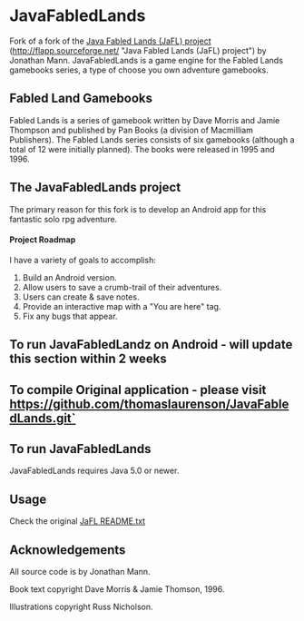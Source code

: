 # JavaFabledLands

Fork of a fork of the [Java Fabled Lands (JaFL) project](https://github.com/thomaslaurenson/JavaFabledLands.git`) (http://flapp.sourceforge.net/ "Java Fabled Lands (JaFL) project") by Jonathan Mann. JavaFabledLands is a game engine for the Fabled Lands gamebooks series, a type of choose you own adventure gamebooks.

## Fabled Land Gamebooks

Fabled Lands is a series of gamebook written by Dave Morris and Jamie Thompson and published by Pan Books (a division of Macmilliam Publishers). The Fabled Lands series consists of six gamebooks (although a total of 12 were initially planned). The books were released in 1995 and 1996.

## The JavaFabledLands project
The primary reason for this fork is to develop an Android app for this fantastic solo rpg adventure.

#### Project Roadmap

I have a variety of goals to accomplish:

1. Build an Android version.
2. Allow users to save a crumb-trail of their adventures.
3. Users can create & save notes.
4. Provide an interactive map with a "You are here" tag.
5. Fix any bugs that appear.
## To run JavaFabledLandz on Android - will update this section within 2 weeks


## To compile Original application - please visit https://github.com/thomaslaurenson/JavaFabledLands.git`

## To run JavaFabledLands

JavaFabledLands requires Java 5.0 or newer.

## Usage

Check the original [JaFL README.txt](http://sourceforge.net/p/flapp/code/HEAD/tree/trunk/README.txt "Java Fabled Lands (JaFL) README.txt")

## Acknowledgements

All source code is by Jonathan Mann.

Book text copyright Dave Morris & Jamie Thomson, 1996.

Illustrations copyright Russ Nicholson.
